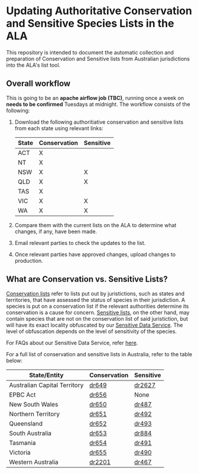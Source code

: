 # Updating Authoritative Conservation and Sensitive Species Lists in the ALA

This repository is intended to document the automatic collection and preparation of Conservation and Sensitive lists from 
Australian jurisdictions into the ALA's list tool.

## Overall workflow

This is going to be an **apache airflow job (TBC)**, running once a week on **needs to be confirmed** Tuesdays at midnight.  The workflow consists of the following:

1. Download the following authoritiative conservation and sensitive lists from each state using relevant links:

    | State | Conservation | Sensitive |
    |-------|--------------|-----------|
    | ACT   |       X      |           |
    | NT    |       X      |           |
    | NSW   |       X      |     X     |
    | QLD   |       X      |     X     |
    | TAS   |       X      |           |
    | VIC   |       X      |     X     |
    | WA    |       X      |     X     |

2. Compare them with the current lists on the ALA to determine what changes, if any, have been made.
3. Email relevant parties to check the updates to the list.
4. Once relevant parties have approved changes, upload changes to production.

## What are Conservation vs. Sensitive Lists?

[Conservation lists](https://lists.ala.org.au/public/speciesLists?isAuthoritative=eq:true&isThreatened=eq:true) refer to lists put out by juristictions, such as 
states and territories, that have assessed the status of species in their jurisdiction.  A species is put on a conservation list if the relevant authorities determine its conservation is a cause for concern.  [Sensitive lists](https://lists.ala.org.au/public/speciesLists?isSDS=eq:true), on the other hand, may contain 
species that are not on the conservation list of said juristiction, but will have its exact locality obfuscated by our [Sensitive Data Service](https://github.com/AtlasOfLivingAustralia/sds).  The level of obfuscation depends on the level of sensitivity of the species.

For FAQs about our Sensitive Data Service, refer [here](https://rasd.org.au/pdf/RASD-FAQs.pdf).

For a full list of conservation and sensitive lists in Australia, refer to the table below:

| State/Entity                 | Conservation                                                   | Sensitive                                                      | 
|------------------------------|----------------------------------------------------------------|----------------------------------------------------------------|
| Australian Capital Territory | [dr649](https://lists.ala.org.au/speciesListItem/list/dr649)   | [dr2627](https://lists.ala.org.au/speciesListItem/list/dr2627) |
| EPBC Act                     | [dr656](https://lists.ala.org.au/speciesListItem/list/dr656)   | None                                                           |
| New South Wales              | [dr650](https://lists.ala.org.au/speciesListItem/list/dr650)   | [dr487](https://lists.ala.org.au/speciesListItem/list/dr487)   |
| Northern Territory           | [dr651](https://lists.ala.org.au/speciesListItem/list/dr651)   | [dr492](https://lists.ala.org.au/speciesListItem/list/dr492)   |
| Queensland                   | [dr652](https://lists.ala.org.au/speciesListItem/list/dr652)   | [dr493](https://lists.ala.org.au/speciesListItem/list/dr493)   |
| South Australia              | [dr653](https://lists.ala.org.au/speciesListItem/list/dr653)   | [dr884](https://lists.ala.org.au/speciesListItem/list/dr884)   |
| Tasmania                     | [dr654](https://lists.ala.org.au/speciesListItem/list/dr654)   | [dr491](https://lists.ala.org.au/speciesListItem/list/dr491)   |
| Victoria                     | [dr655](https://lists.ala.org.au/speciesListItem/list/dr655)   | [dr490](https://lists.ala.org.au/speciesListItem/list/dr490)   |
| Western Australia            | [dr2201](https://lists.ala.org.au/speciesListItem/list/dr2201) | [dr467](https://lists.ala.org.au/speciesListItem/list/dr467)   |